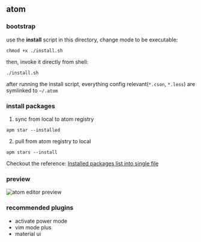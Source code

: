 ## atom

### bootstrap

use the **install** script in this directory, change mode to be executable:

`chmod +x ./install.sh`

then, invoke it directly from shell:

`./install.sh`

after running the install script, everything config relevant(`*.cson`, `*.less`) are symlinked to `~/.atom`

###  install packages

1. sync from local to atom registry

  `apm star --installed`

2. pull from atom registry to local

  `apm stars --install`

Checkout the reference: [Installed packages list into single file](https://discuss.atom.io/t/installed-packages-list-into-single-file/12227/2?u=leedohm)

### preview

![atom editor preview](https://lxynox.github.io/gitcloud/files/img/screen-capture/atom.PNG)

### recommended plugins

- activate power mode
- vim mode plus
- material ui
